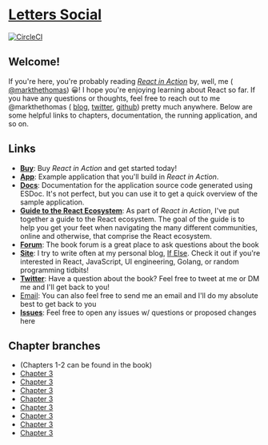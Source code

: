 # [Letters Social](https://ifelse.io/book)

[![CircleCI](https://circleci.com/gh/react-in-action/letters-social.svg?style=svg)](https://circleci.com/gh/react-in-action/letters-social)

Welcome!
-------
If you're here, you're probably reading [_React in Action_](https://ifelse.io/book) by, well, me ( [@markthethomas](https://github.com/markthethomas)) 😀! I hope you're enjoying learning about React so far. If you have any questions or thoughts, feel free to reach out to me @markthethomas ( [blog](https://ifelse.io), [twitter](https://twitter.com/MarkTheThomas), [github](https://github.com/markthethomas)) pretty much anywhere. Below are some helpful links to chapters, documentation, the running application, and so on.

Links
------
- [**Buy**](https://ifelse.io/book): Buy _React in Action_ and get started today!
- [**App**](https://social.react.sh): Example application that you'll build in _React in Action_.
- [**Docs**](https://docs.react.sh): Documentation for the application source code generated using ESDoc. It's not perfect, but you can use it to get a quick overview of the sample application.
- [**Guide to the React Ecosystem**](/react-ecosystem): As part of _React in Action_, I've put together a guide to the React ecosystem. The goal of the guide is to help you get your feet when navigating the many different communities, online and otherwise, that comprise the React ecosystem.
- [**Forum**](https://forums.manning.com/forums/react-in-action): The book forum is a great place to ask questions about the book
- [**Site**](https://ifelse.io): I try to write often at my personal blog, <a href="https://ifelse.io" target="_blank" rel="noopener noreferrer">If Else</a>. Check it out if you're interested in React, JavaScript, UI engineering, Golang, or random programming tidbits!
- [**Twitter**](https://twitter.com/markthethomas): Have a question about the book? Feel free to tweet at me or DM me and I'll get back to you!
- <a href="mailto:hello@ifelse.io">Email</a>: You can also feel free to send me an email and I'll do my absolute best to get back to you
- [**Issues**](https://github.com/react-in-action/letters-social/issues/new): Feel free to open any issues w/ questions or proposed changes here

Chapter branches
------
- (Chapters 1-2 can be found in the book)
- [Chapter 3](https://github.com/react-in-action/letters-social/tree/chapter-3)
- [Chapter 3](https://github.com/react-in-action/letters-social/tree/chapter-4)
- [Chapter 3](https://github.com/react-in-action/letters-social/tree/chapter-5)
- [Chapter 3](https://github.com/react-in-action/letters-social/tree/chapter-6)
- [Chapter 3](https://github.com/react-in-action/letters-social/tree/chapter-7)
- [Chapter 3](https://github.com/react-in-action/letters-social/tree/chapter-8)
- [Chapter 3](https://github.com/react-in-action/letters-social/tree/chapter-9)
- [Chapter 3](https://github.com/react-in-action/letters-social/tree/chapter-10)
